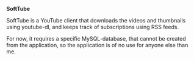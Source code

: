 **SoftTube**

SoftTube is a YouTube client that downloads the videos and thumbnails using youtube-dl, and keeps track of subscriptions using RSS feeds.

For now, it requires a specific MySQL-database, that cannot be created from the application, so the application is of no use for anyone else than me.

